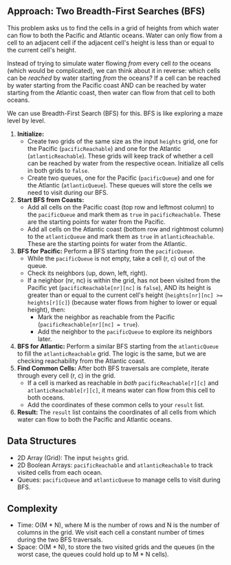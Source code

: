 ## Approach: Two Breadth-First Searches (BFS)

This problem asks us to find the cells in a grid of heights from which water can flow to both the Pacific and Atlantic oceans. Water can only flow from a cell to an adjacent cell if the adjacent cell's height is less than or equal to the current cell's height.

Instead of trying to simulate water flowing *from* every cell *to* the oceans (which would be complicated), we can think about it in reverse: which cells can be *reached* by water starting *from* the oceans? If a cell can be reached by water starting from the Pacific coast AND can be reached by water starting from the Atlantic coast, then water can flow from that cell to both oceans.

We can use Breadth-First Search (BFS) for this. BFS is like exploring a maze level by level.

1.  **Initialize:**
    *   Create two grids of the same size as the input `heights` grid, one for the Pacific (`pacificReachable`) and one for the Atlantic (`atlanticReachable`). These grids will keep track of whether a cell can be reached by water from the respective ocean. Initialize all cells in both grids to `false`.
    *   Create two queues, one for the Pacific (`pacificQueue`) and one for the Atlantic (`atlanticQueue`). These queues will store the cells we need to visit during our BFS.
2.  **Start BFS from Coasts:**
    *   Add all cells on the Pacific coast (top row and leftmost column) to the `pacificQueue` and mark them as `true` in `pacificReachable`. These are the starting points for water from the Pacific.
    *   Add all cells on the Atlantic coast (bottom row and rightmost column) to the `atlanticQueue` and mark them as `true` in `atlanticReachable`. These are the starting points for water from the Atlantic.
3.  **BFS for Pacific:** Perform a BFS starting from the `pacificQueue`.
    *   While the `pacificQueue` is not empty, take a cell (r, c) out of the queue.
    *   Check its neighbors (up, down, left, right).
    *   If a neighbor (nr, nc) is within the grid, has not been visited from the Pacific yet (`pacificReachable[nr][nc]` is `false`), AND its height is greater than or equal to the current cell's height (`heights[nr][nc] >= heights[r][c]`) (because water flows from higher to lower or equal height), then:
        *   Mark the neighbor as reachable from the Pacific (`pacificReachable[nr][nc] = true`).
        *   Add the neighbor to the `pacificQueue` to explore its neighbors later.
4.  **BFS for Atlantic:** Perform a similar BFS starting from the `atlanticQueue` to fill the `atlanticReachable` grid. The logic is the same, but we are checking reachability from the Atlantic coast.
5.  **Find Common Cells:** After both BFS traversals are complete, iterate through every cell (r, c) in the grid.
    *   If a cell is marked as reachable in *both* `pacificReachable[r][c]` and `atlanticReachable[r][c]`, it means water can flow from this cell to both oceans.
    *   Add the coordinates of these common cells to your `result` list.
6.  **Result:** The `result` list contains the coordinates of all cells from which water can flow to both the Pacific and Atlantic oceans.

## Data Structures

-   2D Array (Grid): The input `heights` grid.
-   2D Boolean Arrays: `pacificReachable` and `atlanticReachable` to track visited cells from each ocean.
-   Queues: `pacificQueue` and `atlanticQueue` to manage cells to visit during BFS.

## Complexity

-   Time: O(M * N), where M is the number of rows and N is the number of columns in the grid. We visit each cell a constant number of times during the two BFS traversals.
-   Space: O(M * N), to store the two visited grids and the queues (in the worst case, the queues could hold up to M * N cells).
